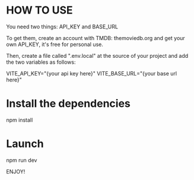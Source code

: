 # HOW TO USE
You need two things: API_KEY and BASE_URL

To get them, create an account with TMDB: themoviedb.org and get your own API_KEY, it's free for personal use.

Then, create a file called ".env.local" at the source of your project and add the two variables as follows:

VITE_API_KEY="{your api key here}"
VITE_BASE_URL="{your base url here}"

# Install the dependencies
npm install

# Launch
npm run dev

ENJOY!